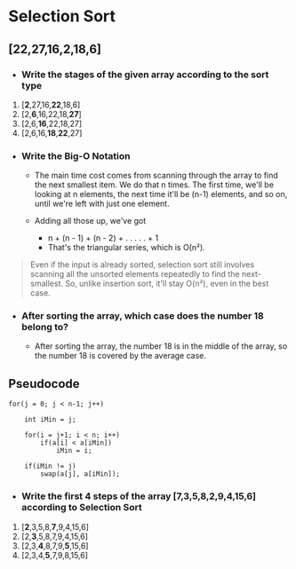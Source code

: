 # Selection Sort
## [22,27,16,2,18,6]
- ### Write the stages of the given array according to the sort type
1. [**2**,27,16,**22**,18,6]
2. [2,**6**,16,22,18,**27**]
3. [2,6,**16**,22,18,27]
4. [2,6,16,**18**,**22**,27]

- ### Write the Big-O Notation
    - The main time cost comes from scanning through the array to find the next smallest item. We do that n times. The first time, we'll be looking at n elements, the next time it'll be (n-1) elements, and so on, until we're left with just one element.

    - Adding all those up, we've got

        - n + (n - 1) + (n - 2) + . . . . . + 1
        - That's the triangular series, which is O(n²).

> Even if the input is already sorted, selection sort still involves scanning all the unsorted elements repeatedly to find the next-smallest. So, unlike insertion sort, it'll stay O(n²), even in the best case.

- ### After sorting the array, which case does the number 18 belong to?
    - After sorting the array, the number 18 is in the middle of the array, so the number 18 is covered by the average case.


## Pseudocode

```
for(j = 0; j < n-1; j++)
    
    int iMin = j;
    
    for(i = j+1; i < n; i++)
        if(a[i] < a[iMin])
            iMin = i;

    if(iMin != j)
        swap(a[j], a[iMin]);
```

- ### Write the first 4 steps of the array [7,3,5,8,2,9,4,15,6] according to Selection Sort
1. [**2**,3,5,8,**7**,9,4,15,6]
2. [2,**3**,5,8,7,9,4,15,6]
3. [2,3,**4**,8,7,9,**5**,15,6]
4. [2,3,4,**5**,7,9,8,15,6]